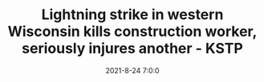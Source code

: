 ---
"title": "Lightning strike in western Wisconsin kills construction worker, seriously injures another - KSTP"
"date": "2021-8-24 7:0:0"
"feed_name": "GOOGLENEWSCONSTRUCTION"
"feed_website": "https://news.google.com/search?q=construction%2Bincident&hl=en-US&gl=US&ceid=US:en"
"feed_rss": "https://news.google.com/rss/search?q=construction%2Bincident&hl=en-US&gl=US&ceid=US:en"
"link": "https://kstp.com/minnesota-news/lightning-strike-in-western-wisconsin-kills-construction-worker-seriously-injures-another/6217214/"
"file": "_posts/2021-1-1-fa563bd043a325bc096b003ab47387fe2e3af685.md"
"accident": "1"
"drilling": "1"
"dead": "0"
"injured": "0"
---